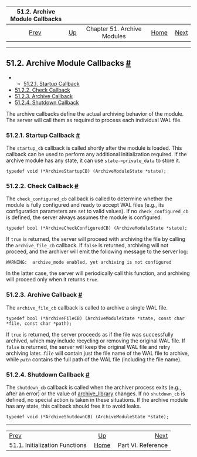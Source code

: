 <!--?xml version="1.0" encoding="UTF-8" standalone="no"?-->

|                   51.2. Archive Module Callbacks                   |                                                          |                             |                                                       |                                              |
| :----------------------------------------------------------------: | :------------------------------------------------------- | :-------------------------: | ----------------------------------------------------: | -------------------------------------------: |
| [Prev](archive-module-init.html "51.1. Initialization Functions")  | [Up](archive-modules.html "Chapter 51. Archive Modules") | Chapter 51. Archive Modules | [Home](index.html "PostgreSQL 17devel Documentation") |  [Next](reference.html "Part VI. Reference") |

***

## 51.2. Archive Module Callbacks [#](#ARCHIVE-MODULE-CALLBACKS)

  * *   [51.2.1. Startup Callback](archive-module-callbacks.html#ARCHIVE-MODULE-STARTUP)
* [51.2.2. Check Callback](archive-module-callbacks.html#ARCHIVE-MODULE-CHECK)
* [51.2.3. Archive Callback](archive-module-callbacks.html#ARCHIVE-MODULE-ARCHIVE)
* [51.2.4. Shutdown Callback](archive-module-callbacks.html#ARCHIVE-MODULE-SHUTDOWN)

The archive callbacks define the actual archiving behavior of the module. The server will call them as required to process each individual WAL file.

### 51.2.1. Startup Callback [#](#ARCHIVE-MODULE-STARTUP)

The `startup_cb` callback is called shortly after the module is loaded. This callback can be used to perform any additional initialization required. If the archive module has any state, it can use `state->private_data` to store it.

    typedef void (*ArchiveStartupCB) (ArchiveModuleState *state);

### 51.2.2. Check Callback [#](#ARCHIVE-MODULE-CHECK)

The `check_configured_cb` callback is called to determine whether the module is fully configured and ready to accept WAL files (e.g., its configuration parameters are set to valid values). If no `check_configured_cb` is defined, the server always assumes the module is configured.

    typedef bool (*ArchiveCheckConfiguredCB) (ArchiveModuleState *state);

If `true` is returned, the server will proceed with archiving the file by calling the `archive_file_cb` callback. If `false` is returned, archiving will not proceed, and the archiver will emit the following message to the server log:

    WARNING:  archive_mode enabled, yet archiving is not configured

In the latter case, the server will periodically call this function, and archiving will proceed only when it returns `true`.

### 51.2.3. Archive Callback [#](#ARCHIVE-MODULE-ARCHIVE)

The `archive_file_cb` callback is called to archive a single WAL file.

    typedef bool (*ArchiveFileCB) (ArchiveModuleState *state, const char *file, const char *path);

If `true` is returned, the server proceeds as if the file was successfully archived, which may include recycling or removing the original WAL file. If `false` is returned, the server will keep the original WAL file and retry archiving later. *`file`* will contain just the file name of the WAL file to archive, while *`path`* contains the full path of the WAL file (including the file name).

### 51.2.4. Shutdown Callback [#](#ARCHIVE-MODULE-SHUTDOWN)

The `shutdown_cb` callback is called when the archiver process exits (e.g., after an error) or the value of [archive\_library](runtime-config-wal.html#GUC-ARCHIVE-LIBRARY) changes. If no `shutdown_cb` is defined, no special action is taken in these situations. If the archive module has any state, this callback should free it to avoid leaks.

    typedef void (*ArchiveShutdownCB) (ArchiveModuleState *state);

***

|                                                                    |                                                          |                                              |
| :----------------------------------------------------------------- | :------------------------------------------------------: | -------------------------------------------: |
| [Prev](archive-module-init.html "51.1. Initialization Functions")  | [Up](archive-modules.html "Chapter 51. Archive Modules") |  [Next](reference.html "Part VI. Reference") |
| 51.1. Initialization Functions                                     |   [Home](index.html "PostgreSQL 17devel Documentation")  |                           Part VI. Reference |
